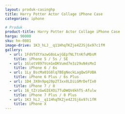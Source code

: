 ```yaml
---
layout: produk-casinghp
title: Harry Potter Actor Collage iPhone Case
categories: iphone

# Produk
product-title: Harry Potter Actor Collage iPhone Case
harga: 90000
sku: hn-0801
image-drive: 1K3_hLJ__q11HhqTKZje4ZJSj6x97c1fM
gallery:
  - url: 1FdVTdtYazwG8oLwjGEpfNLTtnKfuMbsM
    title: iPhone 5 / 5s / SE
  - url: 1GlotV897Vcm1eDKVumd7e3z29uN4sMxI
    title: iPhone 6 / 6s
  - url: 1Ly_BscMa01G8lq7BEgNeckLagQwSFUBA
    title: iPhone 6 Plus / 6s Plus
  - url: 1D4_3X0n9pq20p2T3xx0LDiLGMrDefIx0
    title: iPhone 7 / 8
  - url: 16_tZrzGwGIEXOi7TuDWQVdkhTS-Afulw
    title: iPhone 7 Plus / 8 Plus
  - url: 1K3_hLJ__q11HhqTKZje4ZJSj6x97c1fM
    title: iPhone X
---
```

